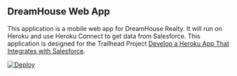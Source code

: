 DreamHouse Web App
------------------

This application is a mobile web app for DreamHouse Realty. It will run on Heroku and use Heroku Connect to get data from Salesforce.
This application is designed for the Trailhead Project [Develop a Heroku App That Integrates with Salesforce](https://trailhead.salesforce.com/content/learn/projects/develop-heroku-applications).

<a href="https://heroku.com/deploy"><img src="https://www.herokucdn.com/deploy/button.svg" alt="Deploy"></a>
